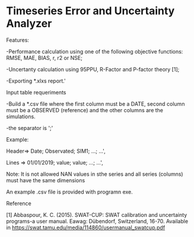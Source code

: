 # Timeseries Error and Uncertainty Analyzer

Features: 

-Performance calculation using one of the following objective functions: RMSE, MAE, BIAS, r, r2 or NSE;

-Uncertanty calculation using 95PPU, R-Factor and P-factor theory [1];

-Exporting *.xlxs report.'



Input table requeriments

-Build a *.csv file where the first column must be a DATE, second column must be a OBSERVED (reference) and the other columns are the simulations.

-the separator is ';'


Example:

Header=>      Date;     Observated;    SIM1;      ...;    ...',

Lines =>  01/01/2019;     value;       value;     ...;    ...',


     
Note: It is not allowed NAN values in sthe series and all series (columns) must have the same dimensions

An example .csv file is provided with programn exe.





Reference

[1] Abbaspour, K. C. (2015). SWAT-CUP: SWAT calibration and uncertainty programs-a user manual. Eawag: Dübendorf, Switzerland, 16-70. Available in https://swat.tamu.edu/media/114860/usermanual_swatcup.pdf
